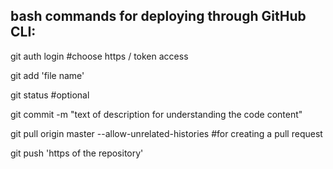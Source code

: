 
bash commands for deploying through GitHub CLI:
---------------------------------------------------

git auth login        #choose https / token access

git add 'file name'

git status        #optional

git commit -m "text of description for understanding the code content"

git pull origin master --allow-unrelated-histories           #for creating a pull request

git push 'https of the repository'

